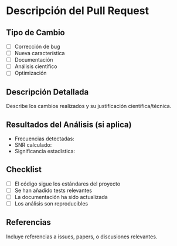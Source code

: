 # Descripción del Pull Request

## Tipo de Cambio
- [ ] Corrección de bug
- [ ] Nueva característica
- [ ] Documentación
- [ ] Análisis científico
- [ ] Optimización

## Descripción Detallada
Describe los cambios realizados y su justificación científica/técnica.

## Resultados del Análisis (si aplica)
- Frecuencias detectadas:
- SNR calculado:
- Significancia estadística:

## Checklist
- [ ] El código sigue los estándares del proyecto
- [ ] Se han añadido tests relevantes
- [ ] La documentación ha sido actualizada
- [ ] Los análisis son reproducibles

## Referencias
Incluye referencias a issues, papers, o discusiones relevantes.